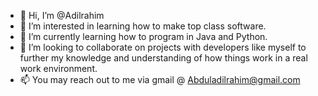 - 👋 Hi, I’m @Adilrahim
- 👀 I’m interested in learning how to make top class software.
- 🌱 I’m currently learning how to program in Java and Python.
- 💞️ I’m looking to collaborate on projects with developers like myself to further my knowledge and understanding of how things work in a real work environment.
- 📫 You may reach out to me via gmail @ Abduladilrahim@gmail.com

<!---
Adilrahim/Adilrahim is a ✨ special ✨ repository because its `README.md` (this file) appears on your GitHub profile.
You can click the Preview link to take a look at your changes.
--->
